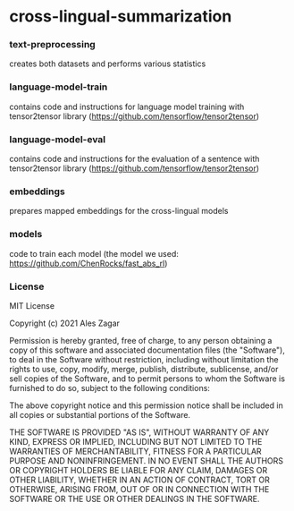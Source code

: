 # cross-lingual-summarization

### text-preprocessing
creates both datasets and performs various statistics

### language-model-train
contains code and instructions for language model training with tensor2tensor library (https://github.com/tensorflow/tensor2tensor)

### language-model-eval
contains code and instructions for the evaluation of a sentence with tensor2tensor library (https://github.com/tensorflow/tensor2tensor)

### embeddings
prepares mapped embeddings for the cross-lingual models

### models
code to train each model (the model we used: https://github.com/ChenRocks/fast_abs_rl)

### License

MIT License

Copyright (c) 2021 Ales Zagar

Permission is hereby granted, free of charge, to any person obtaining a copy of this software and associated documentation files (the "Software"), to deal in the Software without restriction, including without limitation the rights to use, copy, modify, merge, publish, distribute, sublicense, and/or sell copies of the Software, and to permit persons to whom the Software is furnished to do so, subject to the following conditions:

The above copyright notice and this permission notice shall be included in all copies or substantial portions of the Software.

THE SOFTWARE IS PROVIDED "AS IS", WITHOUT WARRANTY OF ANY KIND, EXPRESS OR IMPLIED, INCLUDING BUT NOT LIMITED TO THE WARRANTIES OF MERCHANTABILITY, FITNESS FOR A PARTICULAR PURPOSE AND NONINFRINGEMENT. IN NO EVENT SHALL THE AUTHORS OR COPYRIGHT HOLDERS BE LIABLE FOR ANY CLAIM, DAMAGES OR OTHER LIABILITY, WHETHER IN AN ACTION OF CONTRACT, TORT OR OTHERWISE, ARISING FROM, OUT OF OR IN CONNECTION WITH THE SOFTWARE OR THE USE OR OTHER DEALINGS IN THE SOFTWARE.